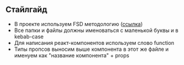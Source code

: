 ## Стайлгайд
- В проекте используем FSD методологию ([ссылка](https://feature-sliced.github.io/documentation/ru/docs/get-started/tutorial))
- Все папки и файлы должны именоваться с маленькой буквы и в kebab-case
- Для написания реакт-компонентов используем слово function
- Типы пропсов выносим выше компонента в этот же файле и именуем как "название компонента" + props 